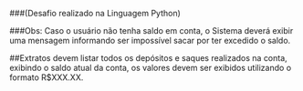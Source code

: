 
###(Desafio realizado na Linguagem Python)


<p align ="center>***PROJETO SIMULADOR DE UM CAIXA ELETRÔNICO***</p>

##Objetivos:

##Realizar Operações

•Depósito

•Saque

•Extrato

•Sair


###O Sistema trabalha com 1(Um) Usuário, sem informações do usuário e bancárias.

##Depósitos devem ser armanezados em uma variável e armazenados em uma variável e exibidos na operação de extrato.

##Saques  realizar 3(três) saques diários com limite máximo de R$ 500.00(Quinhentos Reais) por saque, todos os saques devem ser armazenados em uma variável e exibidos na operação "extrato"

###Obs: Caso o usuário não tenha saldo em conta, o Sistema deverá exibir uma mensagem informando ser impossível sacar por ter excedido o saldo.

##Extratos devem listar todos os depósitos e saques realizados  na conta, exibindo o saldo atual da conta, os valores devem ser exibidos utilizando o formato R$XXX.XX.

<p align ="center><i>***Bootcamp DIO.</i></p>
POTÊNCIA TECH POWERED BY IFOOD
CIÊNCIA DE DADOS COM PYTHON
INSTRUTOR: Guilherme Arthur de Carvalho
